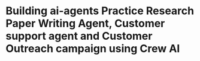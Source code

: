 # Building ai-agents Practice Research Paper Writing Agent, Customer support agent and Customer Outreach campaign using Crew AI